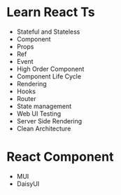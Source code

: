 # Learn React Ts
- Stateful and Stateless
- Component
- Props
- Ref
- Event
- High Order Component
- Component Life Cycle
- Rendering
- Hooks
- Router
- State management
- Web UI Testing
- Server Side Rendering
- Clean Architecture

# React Component
- MUI
- DaisyUI
